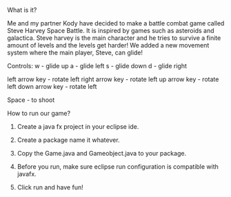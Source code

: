 What is it?

Me and my partner Kody have decided to make a battle combat game called Steve Harvey Space Battle. It is inspired by games such as asteroids and galactica. Steve harvey is the main character and he tries to survive a finite amount of levels and the levels get harder! We added a new movement system where the main player, Steve, can glide!

Controls:
w - glide up
a - glide left
s - glide  down
d - glide right

left arrow key - rotate left
right arrow key - rotate left
up arrow key - rotate left
down arrow key - rotate left

Space - to shoot


How to run our game?

1. Create a java fx project in your eclipse ide.

2. Create a package name it whatever.

3. Copy the Game.java and Gameobject.java to your package.

4. Before you run, make sure eclipse run configuration is compatible with javafx.

5. Click run and have fun!



